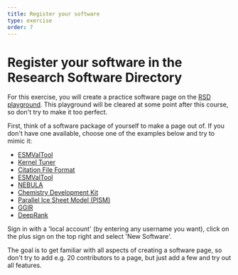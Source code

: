 ```yaml
---
title: Register your software
type: exercise
order: 7
---
```


# Register your software in the Research Software Directory

For this exercise, you will create a practice software page on the  [RSD playground](https://research-software.dev/). This playground will be cleared at some point after this course, so don't try to make it too perfect.

First, think of a software package of yourself to make a page out of. If you don't have one available, choose one of the examples below and try to mimic it:

- [ESMValTool](https://research-software-directory.org/software/esmvaltool)
- [Kernel Tuner](https://research-software-directory.org/software/kernel-tuner)
- [Citation File Format](https://research-software-directory.org/software/citation-file-format)
- [ESMValTool](https://research-software-directory.org/software/esmvaltool)
- [NEBULA](https://research-software-directory.org/software/nebula)
- [Chemistry Development Kit](https://research-software-directory.org/software/cdk)
- [Parallel Ice Sheet Model (PISM)](https://research-software-directory.org/software/pism)
- [GGIR](https://research-software-directory.org/software/ggir)
- [DeepRank](https://research-software-directory.org/software/deeprank)

Sign in with a 'local account' (by entering any username you want), click on the plus sign on the top right and select 'New Software'.

The goal is to get familiar with all aspects of creating a software page, so don't try to add e.g. 20 contributors to a page, but just add a few and try out all features.
